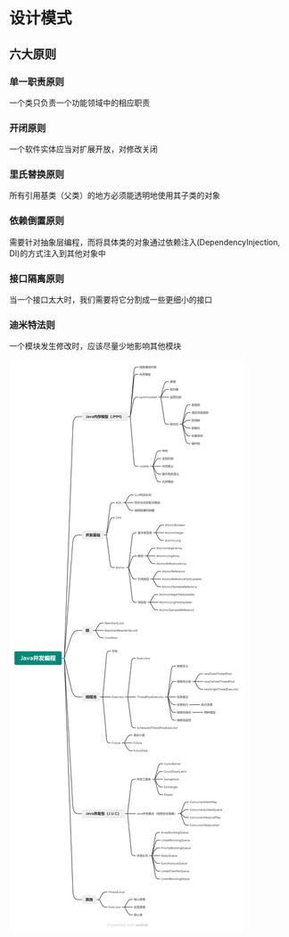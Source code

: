 # 设计模式
## 六大原则
### 单一职责原则
一个类只负责一个功能领域中的相应职责
### 开闭原则
一个软件实体应当对扩展开放，对修改关闭
### 里氏替换原则
所有引用基类（父类）的地方必须能透明地使用其子类的对象
### 依赖倒置原则
需要针对抽象层编程，而将具体类的对象通过依赖注入(DependencyInjection, DI)的方式注入到其他对象中
### 接口隔离原则
当一个接口太大时，我们需要将它分割成一些更细小的接口
### 迪米特法则
一个模块发生修改时，应该尽量少地影响其他模块

![设计模式](..\image\Java并发编程.png)